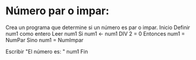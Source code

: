 # Número par o impar: 
Crea un programa que determine si un número es par o impar.
Inicio 
Definir num1 como entero
Leer num1
Si num1 <- num1 DIV 2 = 0 Entonces
    num1 = NumPar
Sino num1 = NumImpar

Escribir "El número es: " num1
Fin